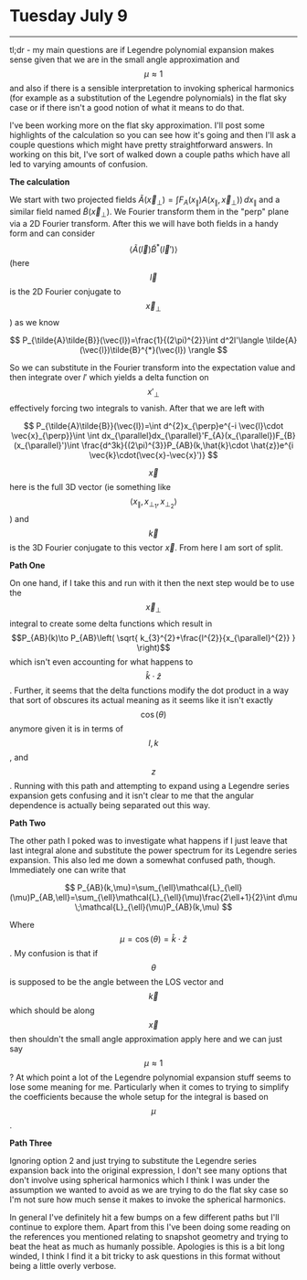 # Tuesday July 9
---
tl;dr - my main questions are if Legendre polynomial expansion makes sense given that we are in the small angle approximation and $$\mu \approx 1$$ and also if there is a sensible interpretation to invoking spherical harmonics (for example as a substitution of the Legendre polynomials) in the flat sky case or if there isn't a good notion of what it means to do that.

I've been working more on the flat sky approximation. I'll post some highlights of the calculation so you can see how it's going and then I'll ask a couple questions which might have pretty straightforward answers. In working on this bit, I've sort of walked down a couple paths which have all led to varying amounts of confusion.

**The calculation**

We start with two projected fields $\tilde{A}(\vec{x}_{\perp})=\int F_{A}(x_{\parallel})A(x_{\parallel},\vec{x}_{\perp})) \, dx_{\parallel}$ and a similar field named $\tilde{B}(\vec{x}_{\perp})$. We Fourier transform them in the "perp" plane via a 2D Fourier transform. After this we will have both fields in a handy form and can consider $$\langle \tilde{A}(\vec{l})\tilde{B}^{*}(\vec{l}') \rangle$$ (here $$\vec{l}$$ is the 2D Fourier conjugate to $$\vec{x}_{\perp}$$) as we know

$$
P_{\tilde{A}\tilde{B}}(\vec{l})=\frac{1}{(2\pi)^{2}}\int d^2l'\langle \tilde{A}(\vec{l})\tilde{B}^{*}(\vec{l}) \rangle  
$$

So we can substitute in the Fourier transform into the expectation value and then integrate over $l'$ which yields a delta function on $$x'_{\perp}$$ effectively forcing two integrals to vanish. After that we are left with

$$
P_{\tilde{A}\tilde{B}}(\vec{l})=\int d^{2}x_{\perp}e^{-i \vec{l}\cdot \vec{x}_{\perp}}\int \int dx_{\parallel}dx_{\parallel}'F_{A}(x_{\parallel})F_{B}(x_{\parallel}')\int \frac{d^3k}{(2\pi)^{3}}P_{AB}(k,\hat{k}\cdot \hat{z})e^{i \vec{k}\cdot(\vec{x}-\vec{x}')} 
$$

$$\vec{x}$$ here is the full 3D vector (ie something like $$\langle x_{\parallel},x_{\perp_{1}},x_{\perp_{2}} \rangle$$) and $$\vec{k}$$ is the 3D Fourier conjugate to this vector $\vec{x}$. From here I am sort of split.

**Path One**

On one hand, if I take this and run with it then the next step would be to use the $$\vec{x}_{\perp}$$ integral to create some delta functions which result in $$P_{AB}(k)\to P_{AB}\left( \sqrt{ k_{3}^{2}+\frac{l^{2}}{x_{\parallel}^{2}} } \right)$$ which isn't even accounting for what happens to $$\hat{k}\cdot \hat{z}$$. Further, it seems that the delta functions modify the dot product in a way that sort of obscures its actual meaning as it seems like it isn't exactly $$\cos(\theta)$$ anymore given it is in terms of $$l,k$$, and $$z$$. Running with this path and attempting to expand using a Legendre series expansion gets confusing and it isn't clear to me that the angular dependence is actually being separated out this way.

**Path Two**

The other path I poked was to investigate what happens if I just leave that last integral alone and substitute the power spectrum for its Legendre series expansion. This also led me down a somewhat confused path, though. Immediately one can write that 

$$
P_{AB}(k,\mu)=\sum_{\ell}\mathcal{L}_{\ell}(\mu)P_{AB,\ell}=\sum_{\ell}\mathcal{L}_{\ell}(\mu)\frac{2\ell+1}{2}\int d\mu \;\mathcal{L}_{\ell}(\mu)P_{AB}(k,\mu) 
$$

Where $$\mu=\cos(\theta)=\hat{k}\cdot \hat{z}$$.  My confusion is that if $$\theta$$ is supposed to be the angle between the LOS vector and $$\vec{k}$$ which should be along $$\vec{x}$$ then shouldn't the small angle approximation apply here and we can just say $$\mu \approx 1$$? At which point a lot of the Legendre polynomial expansion stuff seems to lose some meaning for me. Particularly when it comes to trying to simplify the coefficients because the whole setup for the integral is based on $$\mu$$.

**Path Three**

Ignoring option 2 and just trying to substitute the Legendre series expansion back into the original expression, I don't see many options that don't involve using spherical harmonics which I think I was under the assumption we wanted to avoid as we are trying to do the flat sky case so I'm not sure how much sense it makes to invoke the spherical harmonics.

In general I've definitely hit a few bumps on a few different paths but I'll continue to explore them. Apart from this I've been doing some reading on the references you mentioned relating to snapshot geometry and trying to beat the heat as much as humanly possible. Apologies is this is a bit long winded, I think I find it a bit tricky to ask questions in this format without being a little overly verbose.
